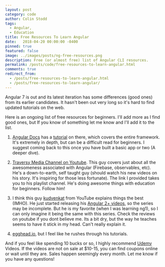 ```yaml
---
layout: post
category: code
author: Colin Stodd
tags:
  - Angular,
  - Education
title: Free Resources To Learn Angular
date:   2018-04-20 00:00:00 -0400
pinned: true
featured: false
image: ../images/posts/ng-free-resources.png
description: Free (or almost free) list of Angular CLI resources.
permalink: /posts/code/free-resources-to-learn-angular.html
comments: true
redirect_from:
  - /posts/free-resources-to-learn-angular.html
  - /posts/free-resources-to-learn-angular/
---
```


Angular 7 is out and its latest iteration has some differences (good ones) from its earlier candidates. It hasn't been out very long so it's hard to find updated tutorials on the web.

Here is an ongoing list of free resources for beginners. I'll add more as I find good ones, but If you know of something let me know and I'll add it to the list.

1. <a href="https://angular.io/docs/ts/latest/" target="_blank" rel="noopener">Angular Docs</a> has a <a href="https://angular.io/docs/ts/latest/tutorial/" target="_blank" rel="noopener">tutorial</a> on there, which covers the entire framework. It's extremely in depth, but can be a difficult read for beginners. I suggest coming back to this once you have built a basic app or two (A deeper dive).

2. <a href="https://www.youtube.com/user/TechGuyWeb/playlists" target="_blank" rel="noopener">Traversy Media Channel on Youtube</a>. This guy covers just about all the awesomeness associated with Angular (Firebase, observables, etc). He's a down-to-earth, self taught guy (should watch his new videos on his story. It's inspiring for those less fortunate). The link I provided takes you to his playlist channel. He's doing awesome things with education for beginners. Follow him!

3. I think this guy <a href="https://www.youtube.com/channel/UCCTVrRB5KpIiK6V2GGVsR1Q" target="_blank" rel="noopener">kudvenkat</a> from YouTube explains things the best (IMHO). He just started releasing his <a href="https://www.youtube.com/watch?v=WWQZCDegWHg&feature=em-subs_digest" target="_blank" rel="noopener">Angular 2+ videos</a>, so the series may be incomplete. But he is my favorite (when I was learning ng1), so I can only imagine it being the same with this series. Check the reviews on youtube if you dont believe me. Its a bit dry, but the way he teaches seems to have it stick in my head. Can't really explain it.

4. <a href="http://egghead.io/" target="_blank" rel="noopener">egghead.io</a>, but I feel like he rushes through his tutorials.

And if you feel like spending 10 bucks or so, I highly recommend <a href="https://udemy.com" target="_blank" rel="noopener">Udemy</a> Videos. If the videos are not on sale at $10-15, you can find coupons online or wait until they are. Sales happen seemingly every month. Let me know if you have any questions!
